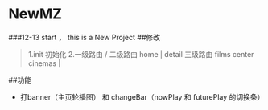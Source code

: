 # NewMZ

###12-13 start ， this is a New Project
##修改
> 1.init  初始化
> 2.一级路由  /
>   二级路由  home                     |  detail
>   三级路由  films center cinemas     |

##功能
- 打banner（主页轮播图） 和 changeBar（nowPlay 和 futurePlay 的切换条） 